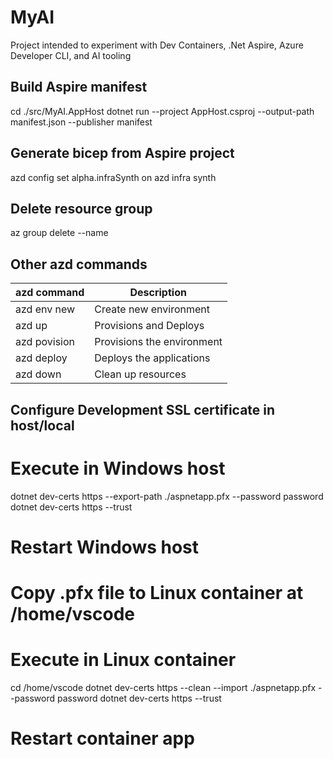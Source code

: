 # MyAI
Project intended to experiment with Dev Containers, .Net Aspire, Azure Developer CLI, and AI tooling

## Build Aspire manifest
cd ./src/MyAI.AppHost
dotnet run --project AppHost.csproj --output-path manifest.json --publisher manifest

## Generate bicep from Aspire project
azd config set alpha.infraSynth on
azd infra synth

## Delete resource group
az group delete --name <your-resource-group-name>

## Other azd commands
| azd command | Description |
|-------------|-------------|
| azd env new | Create new environment |
| azd up      | Provisions and Deploys |
| azd povision | Provisions the environment |
| azd deploy   | Deploys the applications |
| azd down    | Clean up resources |

## Configure Development SSL certificate in host/local

# Execute in Windows host
dotnet dev-certs https --export-path ./aspnetapp.pfx --password password
dotnet dev-certs https --trust
# Restart Windows host

# Copy .pfx file to Linux container at /home/vscode

# Execute in Linux container
cd /home/vscode
dotnet dev-certs https --clean --import ./aspnetapp.pfx --password password
dotnet dev-certs https --trust
# Restart container app
